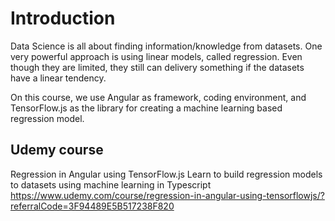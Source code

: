 # Introduction

Data Science is all about finding information/knowledge from datasets. One very powerful approach is using linear models, called regression. Even though they are limited, they still can delivery something if the datasets have a linear tendency.

On this course, we use Angular as framework, coding environment, and TensorFlow.js as the library for creating a machine learning based regression model.

## Udemy course
Regression in Angular using TensorFlow.js
Learn to build regression models to datasets using machine learning in Typescript
https://www.udemy.com/course/regression-in-angular-using-tensorflowjs/?referralCode=3F94489E5B517238F820




